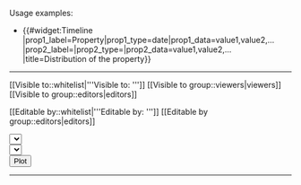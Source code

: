 <!-- Widget:Timeline -->


<noinclude>

Usage examples:

* <nowiki>{{#widget:Timeline
|prop1_label=Property|prop1_type=date|prop1_data=value1,value2,...
|prop2_label=|prop2_type=|prop2_data=value1,value2,...
|title=Distribution of the property}}
</nowiki>

<hr />

[[Visible to::whitelist|'''Visible to: ''']]
[[Visible to group::viewers|viewers]]
[[Visible to group::editors|editors]]

[[Editable by::whitelist|'''Editable by: ''']]
[[Editable by group::editors|editors]]

</noinclude>

<includeonly>
  <label for="prop1"><!--{$prop1_label}--> </label><select id="prop1"></select><br />
  
  <!--{if $prop2_label ne ''}--><label for="prop2"><!--{$prop2_label}--> </label><select id="prop2"></select><br /><!--{/if}-->
  
  <input type="button" value="Plot" onclick="postReq()" />
 
  <hr />

  <iframe id="plot" style="width: 800px; height: 600px; border:none"></iframe>

  <script type="text/javascript">
    function createSelect(id, inputData)
    {
        var split = inputData.split(',');
        var select = document.getElementById(id);
        split.forEach(function(value, index){
           var opt = document.createElement('option');
           opt.value = value;
           opt.innerHTML = value;
           select.appendChild(opt);
        });
    }
 
    function postReq()
    {
        debugger;

        var prop1 = document.getElementById('prop1').value;

        var prop2 = '';
        <!--{if $prop2_label ne ''}-->
        var prop2 = document.getElementById('prop2').value;
        <!--{/if}-->

        var params = '';

        mw.loader.using( 'ext.smw.api', function() {
            var smwApi = new smw.api();

            // Transform raw data into a query string
            // @param {array} printouts - example: ['?Capital of', '?Population']
            // @param {object} parameters - example: {'limit': 100}
            // @param {array|string} conditions - example: ['[[Category:Cities]]']
            var printouts = ['?' + prop1];
            if (prop2 !== '')
                printouts.push('?' + prop2);
            var parameters = {'limit': 500};
            var conditions = ['[[Category:$2]]'];

            document.getElementsByTagName("body")[0].style.cursor = "progress";
            var query1 = new smw.query( printouts, parameters, conditions ).toString();
            console.log('Query: ' + query1);

            // Create a link to the Special:Ask query
            var link1 = new smw.query( printouts, parameters, conditions ).getLink();
            console.log('Link 1: ' + link1);

            // Fetch data via Ajax/SMWAPI
            smwApi.fetch( query1 )
                .done( function ( result1 ) {
                    debugger;
                    console.log('Results: ' + JSON.stringify(result1));
                    document.getElementsByTagName("body")[0].style.cursor = "default";
                  var shinyInput = [];
                  var res1 = result1.query.results;
                  if (prop2 === '') { // no prop2: one data series
                      for (x in res1) {
                          var p1 = res1[x]['printouts'][prop1];
                          if (p1.length == undefined)
                              shinyInput.push(p1[0].<!--{$prop1_type|default: text}-->);
                          else
                              shinyInput.push('NA');
                      }
                      if (shinyInput[0].indexOf(',') >= 0) {
                          shinyInput = shinyInput[0].split(',').map(function (x) {
                              return (x != '') ? x : 'NA'
                          }).join(',');
                      }
                      console.log(shinyInput);

                      document.getElementById('plot').setAttribute('src', "http://$1:3838/timelines/?title=<!--{$title}--> '" + prop1 + "'" + params + "'&data=" + shinyInput);
                  }
                  else { // two data series
                    document.getElementsByTagName("body")[0].style.cursor = "default";
                        for(x in res1) {
                            var p1 = res1[x]['printouts'][prop1];
                            var p2 = res1[x]['printouts'][prop2];
                            var value1 = 'NA', value2 = 'NA';
                            if (p1.length == undefined)
                                value1 = p1[0].<!--{$prop1_type|default: text}-->;
                            if (p2.length == undefined)
                                value2 = p2[0].<!--{$prop2_type|default: text}-->;
                            shinyInput.push(value1 + ',' + value2);
                        }
                        shinyInput = shinyInput.join(';');
                        console.log(shinyInput);

                        document.getElementById('plot').setAttribute('src', "http://$1:3838/timelines/?title=<!--{$title}--> '" + prop1 + " vs. " + prop2 + "'" + params + "'&data=" + shinyInput);
                      }
                })
                .fail( function ( error ) {
                    // Do something
                    document.getElementsByTagName("body")[0].style.cursor = "default";
                });
        });

    }

    createSelect('prop1', '<!--{$prop1_data}-->');

    <!--{if $prop2_label ne ''}-->
    createSelect('prop2', '<!--{$prop2_data}-->');
    <!--{/if}-->

  </script>
</includeonly>
